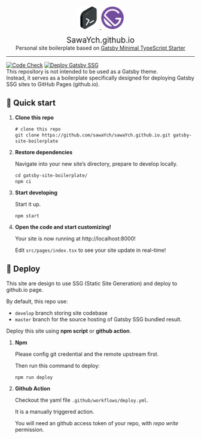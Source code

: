 <p align="center">
  <a href="https://github.com/sawaYch/sawaYch.github.io">
    <img alt="icon" src="./src/images/favicon.webp" width="60" />
  </a>
  <a href="https://www.gatsbyjs.com">
    <img alt="icon" src="./src/images/gatsby.svg" width="60" />
  </a>
</p>
<div align="center" style="font-size:1.5em">
  SawaYch.github.io
</div><div align="center" style="font-size:1em">Personal site boilerplate based on <a href="https://github.com/gatsbyjs/gatsby-starter-minimal-ts" target="_blank" rel="noopener noreferrer">Gatsby Minimal TypeScript Starter</a></div>

---
[![Code Check](https://github.com/sawaYch/sawaYch.github.io/actions/workflows/code-check.yml/badge.svg?branch=develop)](https://github.com/sawaYch/sawaYch.github.io/actions/workflows/code-check.yml)
[![Deploy Gatsby SSG](https://github.com/sawaYch/sawaYch.github.io/actions/workflows/deploy.yml/badge.svg)](https://github.com/sawaYch/sawaYch.github.io/actions/workflows/deploy.yml)  
This repository is not intended to be used as a Gatsby theme.  
Instead, it serves as a boilerplate specifically designed for deploying Gatsby SSG sites to GitHub Pages (github.io).

## 🚀 Quick start

1. **Clone this repo**

   ```shell
   # clone this repo
   git clone https://github.com/sawaYch/sawaYch.github.io.git gatsby-site-boilerplate
   ```

2. **Restore dependencies**

   Navigate into your new site’s directory, prepare to develop locally.

   ```shell
   cd gatsby-site-boilerplate/
   npm ci
   ```

3. **Start developing**

   Start it up.

   ```shell
   npm start
   ```

4. **Open the code and start customizing!**

   Your site is now running at http://localhost:8000!

   Edit `src/pages/index.tsx` to see your site update in real-time!

## 🧰 Deploy

This site are design to use SSG (Static Site Generation) and deploy to github.io page.  

By default, this repo use:  
  - `develop` branch storing site codebase
  - `master` branch for the source hosting of Gatsby SSG bundled result.  

Deploy this site using **npm script** or **github action**.

1. **Npm**

   Please config git credential and the remote upstream first.

   Then run this command to deploy:

   ```shell
   npm run deploy
   ```

2. **Github Action**

   Checkout the yaml file `.github/workflows/deploy.yml`.

   It is a manually triggered action.

   You will need an github access token of your repo, with _repo write_ permission.
